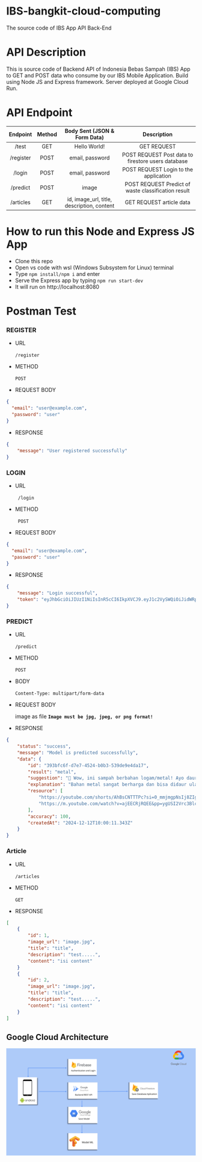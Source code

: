 # IBS-bangkit-cloud-computing
The source code of IBS App API Back-End

# API Description
This is source code of Backend API of Indonesia Bebas Sampah (IBS) App to GET and POST data who consume by our IBS Mobile Application.
Build using Node JS and Express framework. Server deployed at Google Cloud Run.

# API Endpoint
|             Endpoint            | Method |                                         Body Sent (JSON & Form Data)                             |                                          Description                                          |
| :-----------------------------: | :----: | :----------------------------------------------------------------------------------------------: | :-------------------------------------------------------------------------------------------: |
|                /test            |   GET  |                                    Hello World!                                                  |                                        GET REQUEST                                            |
|              /register          |  POST  |                                   email, password                                                |                      POST REQUEST Post data to firestore users database                       |
|               /login            |  POST  |                                   email, password                                                |                              POST REQUEST Login to the application                            |
|              /predict           |  POST  |                                       image                                                      |                         POST REQUEST Predict of waste classification result                   |
|              /articles           |   GET  |                         id, image_url, title, description, content                               |                                    GET REQUEST article data                                   |

# How to run this Node and Express JS App
- Clone this repo
- Open vs code with wsl (Windows Subsystem for Linux) terminal
- Type `npm install/npm i` and enter
- Serve the Express app by typing `npm run start-dev`
- It will run on http://localhost:8080


# Postman Test

### REGISTER

- URL
    
    `/register`
    
- METHOD
    
    `POST`
    
- REQUEST BODY
```json
{
  "email": "user@example.com",
  "password": "user"
}
  ```  
- RESPONSE
    
```json
{
    "message": "User registered successfully"
}
```
    

### LOGIN

- URL
    
   ` /login`
    
- METHOD
    
   ` POST`
    
- REQUEST BODY
    
```json
{
  "email": "user@example.com",
  "password": "user"
}
```
    
- RESPONSE
```json
{
    "message": "Login successful",
    "token": "eyJhbGciOiJIUzI1NiIsInR5cCI6IkpXVCJ9.eyJ1c2VySWQiOiJidWRpQGV"
}
```
### PREDICT

- URL
    
    `/predict`
    
- METHOD
    
    `POST`
    
- BODY
    
    `Content-Type: multipart/form-data`
    
- REQUEST BODY
    
    image as file **`Image must be jpg, jpeg, or png format!`**
    
- RESPONSE
    
```json
{
    "status": "success",
    "message": "Model is predicted successfully",
    "data": {
        "id": "393bfc6f-d7e7-4524-b0b3-539de9e4da17",
        "result": "metal",
        "suggestion": "🔩 Wow, ini sampah berbahan logam/metal! Ayo daur ulang!",
        "explanation": "Bahan metal sangat berharga dan bisa didaur ulang tanpa batas.",
        "resource": [
            "https://youtube.com/shorts/AhBsCNTTTPc?si=0_mmjmgpNsIj8ZIg",
            "https://m.youtube.com/watch?v=ajEECRjRQEE&pp=ygUSI2Vrc3BlcmltZW5wZW1hbmFz"
        ],
        "accuracy": 100,
        "createdAt": "2024-12-12T10:00:11.343Z"
    }
}
```
### Article
- URL
    
    `/articles`
    
- METHOD
    
    `GET`
     
- RESPONSE
```json
[
    {
        "id": 1,
        "image_url": "image.jpg",
        "title": "title",
        "description": "test.....",
        "content": "isi content"
    }     
    {
        "id": 2,
        "image_url": "image.jpg",
        "title": "title",
        "description": "test.....",
        "content": "isi content"
    }     
]
```

## Google Cloud Architecture
![image](model-test-img/gcloud%20artchitect.png)